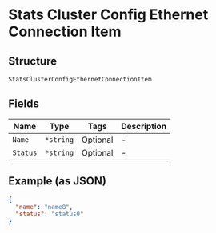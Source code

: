 
# Stats Cluster Config Ethernet Connection Item

## Structure

`StatsClusterConfigEthernetConnectionItem`

## Fields

| Name | Type | Tags | Description |
|  --- | --- | --- | --- |
| `Name` | `*string` | Optional | - |
| `Status` | `*string` | Optional | - |

## Example (as JSON)

```json
{
  "name": "name8",
  "status": "status0"
}
```

